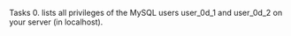Tasks
0.  lists all privileges of the MySQL users user_0d_1 and user_0d_2 on your server (in localhost).
